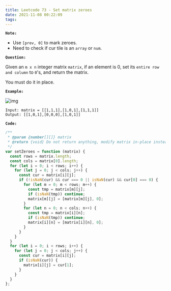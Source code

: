 ```yaml
---
title: Leetcode 73 - Set matrix zeroes
date: 2021-11-08 00:22:09
tags:
---
```

**`Note:`**
- Use `[prev, 0]` to mark zeroes.
- Need to check if cur tile is an `array` or `num`.

**`Question:`**

Given an `m x n` integer matrix `matrix`, if an element is 0, set its `entire row and column` to `0`'s, and return the matrix.

You must do it in place.

**`Example:`**

![img](https://assets.leetcode.com/uploads/2020/08/17/mat1.jpg)
```
Input: matrix = [[1,1,1],[1,0,1],[1,1,1]]
Output: [[1,0,1],[0,0,0],[1,0,1]]
```

**`Code:`**
```javascript
/**
 * @param {number[][]} matrix
 * @return {void} Do not return anything, modify matrix in-place instead.
 */
var setZeroes = function (matrix) {
  const rows = matrix.length;
  const cols = matrix[0].length;
  for (let i = 0; i < rows; i++) {
    for (let j = 0; j < cols; j++) {
      const cur = matrix[i][j];
      if (!isNaN(cur) && cur === 0 || isNaN(cur) && cur[0] === 0) {
        for (let m = 0; m < rows; m++) {
          const tmp = matrix[m][j];
          if (isNaN(tmp)) continue;
          matrix[m][j] = [matrix[m][j], 0];
        }
        for (let n = 0; n < cols; n++) {
          const tmp = matrix[i][n];
          if (isNaN(tmp)) continue;
          matrix[i][n] = [matrix[i][n], 0];
        }
      }
    }
  }
  for (let i = 0; i < rows; i++) {
    for (let j = 0; j < cols; j++) {
      const cur = matrix[i][j];
      if (isNaN(cur)) {
        matrix[i][j] = cur[1];
      }
    }
  }
};
```